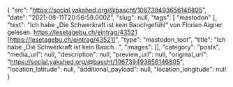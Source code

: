 {
  "src": "https://social.yakshed.org/@bascht/106739493656146805",
  "date": "2021-08-11T20:56:58.000Z",
  "slug": null,
  "tags": [
    "mastodon"
  ],
  "text": "Ich habe „Die Schwerkraft ist kein Bauchgefühl“ von Florian Aigner gelesen. https://lesetagebu.ch/eintrag/43521 [https://lesetagebu.ch/eintrag/43521]",
  "type": "mastodon_toot",
  "title": "Ich habe „Die Schwerkraft ist kein Bauch…",
  "images": [],
  "category": "posts",
  "media_url": null,
  "description": null,
  "preview_url": null,
  "original_url": "https://social.yakshed.org/@bascht/106739493656146805",
  "location_latitude": null,
  "additional_payload": null,
  "location_longitude": null
}